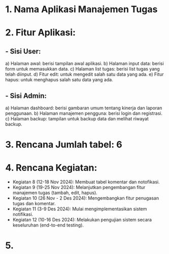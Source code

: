 # 1. Nama Aplikasi Manajemen Tugas
# 2. Fitur Aplikasi:
   ## - Sisi User:
   a) Halaman awal: berisi tampilan awal aplikasi. 
   b) Halaman input data: berisi form untuk memasukkan data. 
   c) Halaman list tugas: berisi list tugas yang telah diinput.
   d) Fitur edit: untuk mengedit salah satu data yang ada.
   e) Fitur hapus: untuk menghapus salah satu data yang ada.
   ## - Sisi Admin:
   a) Halaman dashboard: berisi gambaran umum tentang kinerja dan laporan penggunaan.
   b) Halaman manajemen pengguna: berisi login dan registrasi.
   c) Halaman backup: tampilan untuk backup data dan melihat riwayat backup.
# 3. Rencana Jumlah tabel: 6
# 4. Rencana Kegiatan:
- Kegiatan 8 (12-18 Nov 2024): Membuat tabel komentar dan notofikasi.
- Kegiatan 9 (19-25 Nov 2024): Melanjutkan pengembangan fitur manajemen tugas (tambah, edit, hapus).
- Kegiatan 10 (26 Nov - 2 Des 2024): Mengembangkan fitur penugasan tugas dan komentar.
- Kegiatan 11 (3-9 Des 2024): Mulai mengimplementasikan sistem notifikasi.
- Kegiatan 12 (10-16 Des 2024): Melakukan pengujian sistem secara keseluruhan (end-to-end testing).
# 5. 
